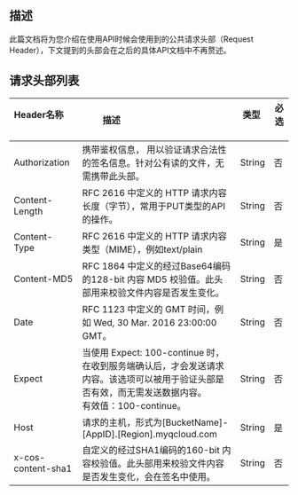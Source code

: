 ## 描述

此篇文档将为您介绍在使用API时候会使用到的公共请求头部（Request Header），下文提到的头部会在之后的具体API文档中不再赘述。

##  请求头部列表

| Header名称           | 描述                                       | 类型     | 必选   |
| ------------------ | ---------------------------------------- | ------ | ---- |
| Authorization      | 携带鉴权信息， 用以验证请求合法性的签名信息。针对公有读的文件，无需携带此头部。 | String | 否    |
| Content-Length     | RFC 2616 中定义的 HTTP 请求内容长度（字节），常用于PUT类型的API的操作。 | String | 否    |
| Content-Type       | RFC 2616 中定义的 HTTP 请求内容类型（MIME），例如text/plain | String | 是    |
| Content-MD5        | RFC 1864 中定义的经过Base64编码的128-bit 内容 MD5 校验值。此头部用来校验文件内容是否发生变化。 | String | 否    |
| Date               | RFC 1123 中定义的 GMT 时间，例如 Wed, 30 Mar. 2016 23:00:00 GMT。 | String | 否    |
| Expect             | 当使用 Expect: 100-continue 时，在收到服务端确认后，才会发送请求内容。该选项可以被用于验证头部是否有效，而无需发送数据内容。<br />有效值：100-continue。 | String | 否    |
| Host               | 请求的主机，形式为[BucketName]-[AppID].[Region].myqcloud.com | String | 是    |
| x-cos-content-sha1 | 自定义的经过SHA1编码的160-bit 内容校验值。此头部用来校验文件内容是否发生变化，会在签名中使用。 | String | 否    |

